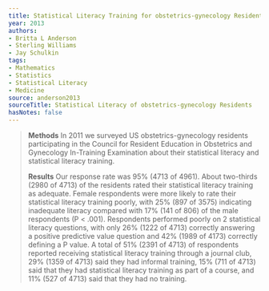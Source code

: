 ```yaml
---
title: Statistical Literacy Training for obstetrics-gynecology Residents
year: 2013
authors:
- Britta L Anderson
- Sterling Williams
- Jay Schulkin
tags:
- Mathematics
- Statistics
- Statistical Literacy
- Medicine
source: anderson2013
sourceTitle: Statistical Literacy of obstetrics-gynecology Residents
hasNotes: false
---
```


> **Methods** In 2011 we surveyed US obstetrics-gynecology residents
>   participating in the Council for Resident Education in Obstetrics and
>   Gynecology In-Training Examination about their statistical literacy and statistical literacy training.
>
> **Results** Our response rate was 95% (4713 of 4961).
> About two-thirds (2980 of 4713) of the residents rated their statistical literacy training as adequate.
> Female respondents were more likely to rate their statistical literacy training poorly,
>   with 25% (897 of 3575) indicating inadequate literacy compared with 17% (141 of 806)
>   of the male respondents (P < .001).
> Respondents performed poorly on 2 statistical literacy questions,
>   with only 26% (1222 of 4713) correctly answering a positive predictive value question
>   and 42% (1989 of 4173) correctly defining a P value.
> A total of 51% (2391 of 4713) of respondents reported receiving statistical literacy training through a journal club,
>   29% (1359 of 4713) said they had informal training,
>   15% (711 of 4713) said that they had statistical literacy training as part of a course,
>   and 11% (527 of 4713) said that they had no training.
